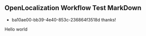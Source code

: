 ## OpenLocalization Workflow Test MarkDown
* ba10ae00-bb39-4e40-853c-236864f3518d 
thanks!

Hello world